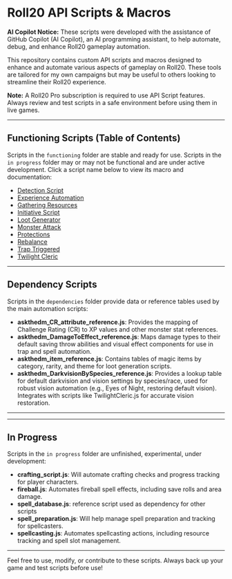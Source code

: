 
# Roll20 API Scripts & Macros

**AI Copilot Notice:**
These scripts were developed with the assistance of GitHub Copilot (AI Copilot), an AI programming assistant, to help automate, debug, and enhance Roll20 gameplay automation.

This repository contains custom API scripts and macros designed to enhance and automate various aspects of gameplay on Roll20. These tools are tailored for my own campaigns but may be useful to others looking to streamline their Roll20 experience.

**Note:** A Roll20 Pro subscription is required to use API Script features. Always review and test scripts in a safe environment before using them in live games.

---




## Functioning Scripts (Table of Contents)

Scripts in the `functioning` folder are stable and ready for use. Scripts in the `in progress` folder may or may not be functional and are under active development. Click a script name below to view its macro and documentation:

- [Detection Script](working/detection_macro.md)
- [Experience Automation](working/experience_automation_macro.md)
- [Gathering Resources](working/gathering_resources_macro.md)
- [Initiative Script](in%20progress/Initiative.md)
- [Loot Generator](working/loot_generator_macro.md)
- [Monster Attack](working/MonsterAttack.md)
- [Protections](in%20progress/Protections_macro.md)
- [Rebalance](working/Rebalance.md)
- [Trap Triggered](working/trap_trigger_macro.md)
- [Twilight Cleric](in%20progress/TwilightCleric_macro.md)

---

## Dependency Scripts

Scripts in the `dependencies` folder provide data or reference tables used by the main automation scripts:

- **askthedm_CR_attribute_reference.js**: Provides the mapping of Challenge Rating (CR) to XP values and other monster stat references.
- **askthedm_DamageToEffect_reference.js**: Maps damage types to their default saving throw abilities and visual effect components for use in trap and spell automation.
- **askthedm_item_reference.js**: Contains tables of magic items by category, rarity, and theme for loot generation scripts.
- **askthedm_DarkvisionBySpecies_reference.js**: Provides a lookup table for default darkvision and vision settings by species/race, used for robust vision automation (e.g., Eyes of Night, restoring default vision). Integrates with scripts like TwilightCleric.js for accurate vision restoration.

---

---

## In Progress

Scripts in the `in progress` folder are unfinished, experimental, under development:

- **crafting_script.js**: Will automate crafting checks and progress tracking for player characters.
- **fireball.js**: Automates fireball spell effects, including save rolls and area damage.
- **spell_database.js**: reference script used as dependency for other scripts
- **spell_preparation.js**: Will help manage spell preparation and tracking for spellcasters.
- **spellcasting.js**: Automates spellcasting actions, including resource tracking and spell slot management.

---

Feel free to use, modify, or contribute to these scripts. Always back up your game and test scripts before use!
